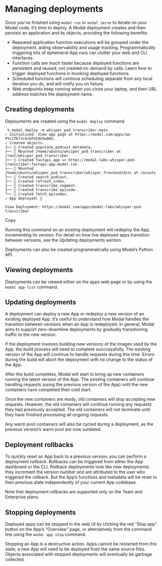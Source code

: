 # Managing deployments

Once you’ve finished using `modal run` or `modal serve` to iterate on your
Modal code, it’s time to deploy. A Modal deployment creates and then persists
an application and its objects, providing the following benefits:

  * Repeated application function executions will be grouped under the deployment, aiding observability and usage tracking. Programmatically triggering lots of ephemeral App runs can clutter your web and CLI interfaces.
  * Function calls are much faster because deployed functions are persistent and reused, not created on-demand by calls. Learn how to trigger deployed functions in Invoking deployed functions.
  * Scheduled functions will continue scheduling separate from any local iteration you do, and will notify you on failure.
  * Web endpoints keep running when you close your laptop, and their URL address matches the deployment name.

## Creating deployments

Deployments are created using the `modal deploy` command.

    
    
     % modal deploy -m whisper_pod_transcriber.main
    ✓ Initialized. View app page at https://modal.com/apps/ap-PYc2Tb7JrkskFUI8U5w0KG.
    ✓ Created objects.
    ├── 🔨 Created populate_podcast_metadata.
    ├── 🔨 Mounted /home/ubuntu/whisper_pod_transcriber at /root/whisper_pod_transcriber
    ├── 🔨 Created fastapi_app => https://modal-labs-whisper-pod-transcriber-fastapi-app.modal.run
    ├── 🔨 Mounted /home/ubuntu/whisper_pod_transcriber/whisper_frontend/dist at /assets
    ├── 🔨 Created search_podcast.
    ├── 🔨 Created refresh_index.
    ├── 🔨 Created transcribe_segment.
    ├── 🔨 Created transcribe_episode..
    └── 🔨 Created fetch_episodes.
    ✓ App deployed! 🎉
    
    View Deployment: https://modal.com/apps/modal-labs/whisper-pod-transcriber

Copy

Running this command on an existing deployment will redeploy the App,
incrementing its version. For detail on how live deployed apps transition
between versions, see the Updating deployments section.

Deployments can also be created programmatically using Modal’s Python API.

## Viewing deployments

Deployments can be viewed either on the apps web page or by using the `modal
app list` command.

## Updating deployments

A deployment can deploy a new App or redeploy a new version of an existing
deployed App. It’s useful to understand how Modal handles the transition
between versions when an App is redeployed. In general, Modal aims to support
zero-downtime deployments by gradually transitioning traffic to the new
version.

If the deployment involves building new versions of the Images used by the
App, the build process will need to complete succcessfully. The existing
version of the App will continue to handle requests during this time. Errors
during the build will abort the deployment with no change to the status of the
App.

After the build completes, Modal will start to bring up new containers running
the latest version of the App. The existing containers will continue handling
requests (using the previous version of the App) until the new containers have
completed their cold start.

Once the new containers are ready, old containers will stop accepting new
requests. However, the old containers will continue running any requests they
had previously accepted. The old containers will not terminate until they have
finished processing all ongoing requests.

Any warm pool containers will also be cycled during a deployment, as the
previous version’s warm pool are now outdated.

## Deployment rollbacks

To quickly reset an App back to a previous version, you can perform a
deployment _rollback_. Rollbacks can be triggered from either the App
dashboard or the CLI. Rollback deployments look like new deployments: they
increment the version number and are attributed to the user who triggered the
rollback. But the App’s functions and metadata will be reset to their previous
state independently of your current App codebase.

Note that deployment rollbacks are supported only on the Team and Enterprise
plans.

## Stopping deployments

Deployed apps can be stopped in the web UI by clicking the red “Stop app”
button on the App’s “Overview” page, or alternatively from the command line
using the `modal app stop` command.

Stopping an App is a destructive action. Apps cannot be restarted from this
state; a new App will need to be deployed from the same source files. Objects
associated with stopped deployments will eventually be garbage collected.

